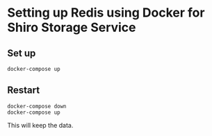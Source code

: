 # Setting up Redis using Docker for Shiro Storage Service

## Set up

```
docker-compose up
```

## Restart

```
docker-compose down
docker-compose up
```

This will keep the data.
